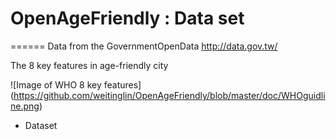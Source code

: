 # OpenAgeFriendly : Data set
======
Data from the GovernmentOpenData http://data.gov.tw/

The 8 key features in  age-friendly city

![Image of WHO 8 key features]
(https://github.com/weitinglin/OpenAgeFriendly/blob/master/doc/WHOguidline.png)

* Dataset
